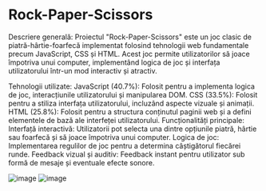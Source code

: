 # Rock-Paper-Scissors

Descriere generală:
Proiectul "Rock-Paper-Scissors" este un joc clasic de piatră-hârtie-foarfecă implementat folosind tehnologii web fundamentale precum JavaScript, CSS și HTML. Acest joc permite utilizatorilor să joace împotriva unui computer, implementând logica de joc și interfața utilizatorului într-un mod interactiv și atractiv.

Tehnologii utilizate:
JavaScript (40.7%): Folosit pentru a implementa logica de joc, interacțiunile utilizatorului și manipularea DOM.
CSS (33.5%): Folosit pentru a stiliza interfața utilizatorului, incluzând aspecte vizuale și animații.
HTML (25.8%): Folosit pentru a structura conținutul paginii web și a defini elementele de bază ale interfeței utilizatorului.
Funcționalități principale:
Interfață interactivă: Utilizatorii pot selecta una dintre opțiunile piatră, hârtie sau foarfecă și să joace împotriva unui computer.
Logica de joc: Implementarea regulilor de joc pentru a determina câștigătorul fiecărei runde.
Feedback vizual și auditiv: Feedback instant pentru utilizator sub formă de mesaje și eventuale efecte sonore.

![image](https://github.com/user-attachments/assets/595e3878-0de7-43fd-b452-90e95e44bdd3)
![image](https://github.com/user-attachments/assets/7501b3f3-74d4-46ac-8e57-4afa5f1818f4)

